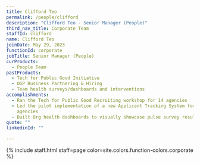 ```yaml
---
title: Clifford Teo
permalink: /people/clifford
description: "Clifford Teo - Senior Manager (People)"
third_nav_title: Corporate Team
staffId: clifford
name: Clifford Teo
joinDate: May 29, 2023
functionId: corporate
jobTitle: Senior Manager (People)
curProducts:
  - People Team
pastProducts:
  - Tech for Public Good Initiative
  - OGP Business Partnering & Hiring
  - Team health surveys/dashboards and interventions
accomplishments:
  - Ran the Tech for Public Good Recruiting workshop for 14 agencies
  - Led the pilot implementation of a new Applicant Tracking System for select
    agencies
  - Built Org health dashboards to visually showcase pulse survey results
quote: ""
linkedinId: ""

---
```


{% include staff.html staff=page color=site.colors.function-colors.corporate %}
